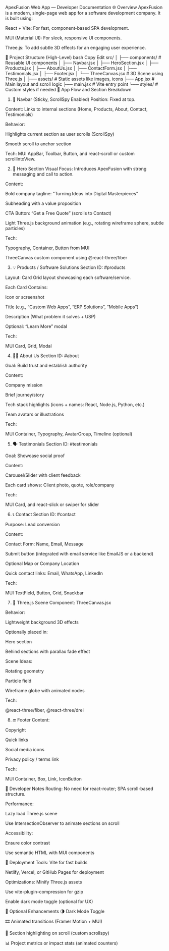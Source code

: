 ApexFusion Web App — Developer Documentation
🌐 Overview
ApexFusion is a modern, single-page web app for a software development company. It is built using:

React + Vite: For fast, component-based SPA development.

MUI (Material UI): For sleek, responsive UI components.

Three.js: To add subtle 3D effects for an engaging user experience.

📁 Project Structure (High-Level)
bash
Copy
Edit
src/
│
├── components/          # Reusable UI components
│   ├── Navbar.jsx
│   ├── HeroSection.jsx
│   ├── Products.jsx
│   ├── AboutUs.jsx
│   ├── ContactForm.jsx
│   ├── Testimonials.jsx
│   ├── Footer.jsx
│   └── ThreeCanvas.jsx   # 3D Scene using Three.js
│
├── assets/              # Static assets like images, icons
├── App.jsx              # Main layout and scroll logic
├── main.jsx             # Vite entry point
└── styles/              # Custom styles if needed
🧭 App Flow and Section Breakdown
1. 🧭 Navbar (Sticky, ScrollSpy Enabled)
Position: Fixed at top.

Content: Links to internal sections (Home, Products, About, Contact, Testimonials)

Behavior:

Highlights current section as user scrolls (ScrollSpy)

Smooth scroll to anchor section

Tech: MUI AppBar, Toolbar, Button, and react-scroll or custom scrollIntoView.

2. 🎯 Hero Section
Visual Focus: Introduces ApexFusion with strong messaging and call to action.

Content:

Bold company tagline: "Turning Ideas into Digital Masterpieces"

Subheading with a value proposition

CTA Button: “Get a Free Quote” (scrolls to Contact)

Light Three.js background animation (e.g., rotating wireframe sphere, subtle particles)

Tech:

Typography, Container, Button from MUI

ThreeCanvas custom component using @react-three/fiber

3. 💡 Products / Software Solutions
Section ID: #products

Layout: Card Grid layout showcasing each software/service.

Each Card Contains:

Icon or screenshot

Title (e.g., “Custom Web Apps”, “ERP Solutions”, “Mobile Apps”)

Description (What problem it solves + USP)

Optional: “Learn More” modal

Tech:

MUI Card, Grid, Modal

4. 🧑‍💼 About Us
Section ID: #about

Goal: Build trust and establish authority

Content:

Company mission

Brief journey/story

Tech stack highlights (icons + names: React, Node.js, Python, etc.)

Team avatars or illustrations

Tech:

MUI Container, Typography, AvatarGroup, Timeline (optional)

5. 🗣️ Testimonials
Section ID: #testimonials

Goal: Showcase social proof

Content:

Carousel/Slider with client feedback

Each card shows: Client photo, quote, role/company

Tech:

MUI Card, and react-slick or swiper for slider

6. 📞 Contact
Section ID: #contact

Purpose: Lead conversion

Content:

Contact Form: Name, Email, Message

Submit button (integrated with email service like EmailJS or a backend)

Optional Map or Company Location

Quick contact links: Email, WhatsApp, LinkedIn

Tech:

MUI TextField, Button, Grid, Snackbar

7. 🎨 Three.js Scene
Component: ThreeCanvas.jsx

Behavior:

Lightweight background 3D effects

Optionally placed in:

Hero section

Behind sections with parallax fade effect

Scene Ideas:

Rotating geometry

Particle field

Wireframe globe with animated nodes

Tech:

@react-three/fiber, @react-three/drei

8. 🔚 Footer
Content:

Copyright

Quick links

Social media icons

Privacy policy / terms link

Tech:

MUI Container, Box, Link, IconButton

🔧 Developer Notes
Routing: No need for react-router; SPA scroll-based structure.

Performance:

Lazy load Three.js scene

Use IntersectionObserver to animate sections on scroll

Accessibility:

Ensure color contrast

Use semantic HTML with MUI components

🚀 Deployment
Tools:
Vite for fast builds

Netlify, Vercel, or GitHub Pages for deployment

Optimizations:
Minify Three.js assets

Use vite-plugin-compression for gzip

Enable dark mode toggle (optional for UX)

📌 Optional Enhancements
🌗 Dark Mode Toggle

🎞️ Animated transitions (Framer Motion + MUI)

🧭 Section highlighting on scroll (custom scrollspy)

📊 Project metrics or impact stats (animated counters)
